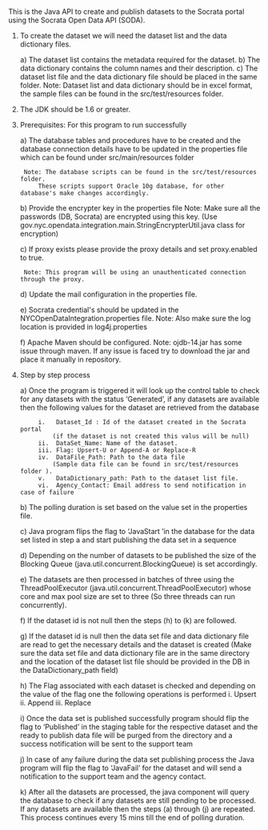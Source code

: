 This is the Java API to create and publish datasets to the Socrata portal using the Socrata Open Data API (SODA).

1) To create the dataset we will need the dataset list and the data dictionary files.
	
	a) The dataset list contains the metadata required for the dataset.
	b) The data dictionary contains  the column names and their description.
	c) The dataset list file and the data dictionary file should be placed in the same folder.
	Note: Dataset list and data dictionary should be in excel format, the sample files can be
		found in the src/test/resources folder.

2) The JDK should be 1.6 or greater.

3) Prerequisites: For this program to run successfully 

	a) The database tables and procedures have to be created and the database connection details have
		to be updated in the properties file which can be found under src/main/resources folder
		
		Note: The database scripts can be found in the src/test/resources folder. 
			These scripts support Oracle 10g database, for other database's make changes accordingly.
	
	b) Provide the encrypter key in the properties file
		Note: Make sure all the passwords (DB, Socrata) are encrypted using this key.
		(Use gov.nyc.opendata.integration.main.StringEncrypterUtil.java class for encryption)		
			
	c) If proxy exists please provide the proxy details and set proxy.enabled to true.
		
		Note: This program will be using an unauthenticated connection through the proxy.
		 
	d) Update the mail configuration in the properties file.
	
	e) Socrata credential's should be updated in the NYCOpenDataIntegration.properties file.
		Note: Also make sure the log location is provided in log4j.properties
	
	f) Apache Maven should be configured.
		Note: ojdb-14.jar has some issue through maven. If any issue is faced try to download the jar 
			  and place it manually in repository.
	

4) Step by step process
	
	a) 	Once the program is triggered it will look up the control table to check for any datasets with
	   	the status ‘Generated’, if any datasets are available then the following  values for 
	   	the dataset are retrieved from the database
		
			i.   Dataset_Id : Id of the dataset created in the Socrata portal
				(if the dataset is not created this valus will be null)
			ii.  DataSet_Name: Name of the dataset.
			iii. Flag: Upsert-U or Append-A or Replace-R
			iv.  DataFile_Path: Path to the data file 
				(Sample data file can be found in src/test/resources folder ).
			v.   DataDictionary_path: Path to the dataset list file.
			vi.  Agency_Contact: Email address to send notification in case of failure 
	
	b) 	The polling duration is set based on the value set in the properties file.
	
	c)	Java program flips the flag to ‘JavaStart ’in the database for the  data set listed 
		in step a and start publishing the data set in a sequence 
	
	d)	Depending on the number of datasets to be published the size of the Blocking Queue 
		(java.util.concurrent.BlockingQueue) is set accordingly.
	
	e)	The datasets are then processed in batches of three using the ThreadPoolExecutor 
		(java.util.concurrent.ThreadPoolExecutor) whose core and max pool size are set to 
		three (So three threads can run concurrently).
	
	f)  If the dataset id is not null then the steps  (h) to (k) are followed.
	
	g)  If the dataset id is null then the data set file and data dictionary file are read to
		get the necessary details and the dataset is created
		(Make sure the data set file and data dictionary file are in the same directory and the
		location of the dataset list file should be provided in the DB in the DataDictionary_path field) 
	
	h)	The Flag associated with each dataset is checked and depending on the value of the flag one
		the following operations is performed
		i.   Upsert
		ii.  Append
		iii. Replace
	
	i)	Once the data set is published successfully  program should flip the flag to ‘Published’ 
		in the staging table for the respective dataset and the ready to publish data file will be
		purged from the directory and a success notification will be sent to the support team
	
	j)	In case of any failure during the data set publishing process the Java program
		will flip the flag to ‘JavaFail’ for the dataset and will send a notification to 
		the support team and the agency contact.
	
	k)	After all the datasets are processed, the java component will query the database to
		check if any datasets are still pending to be processed. If any datasets are available
		then the steps (a) through (j) are repeated.
		This process continues every 15 mins till the end of polling duration.
	
